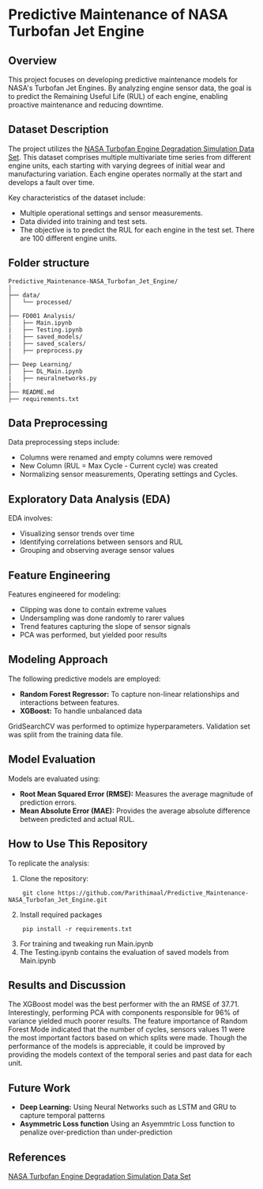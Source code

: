 # Predictive Maintenance of NASA Turbofan Jet Engine

## Overview

This project focuses on developing predictive maintenance models for NASA's Turbofan Jet Engines. By analyzing engine sensor data, the goal is to predict the Remaining Useful Life (RUL) of each engine, enabling proactive maintenance and reducing downtime.

## Dataset Description

The project utilizes the [NASA Turbofan Engine Degradation Simulation Data Set](https://data.nasa.gov/Aerospace/CMAPSS-Jet-Engine-Simulated-Data/ff5v-kuh6). This dataset comprises multiple multivariate time series from different engine units, each starting with varying degrees of initial wear and manufacturing variation. Each engine operates normally at the start and develops a fault over time.

Key characteristics of the dataset include:
- Multiple operational settings and sensor measurements.
- Data divided into training and test sets.
- The objective is to predict the RUL for each engine in the test set. There are 100 different engine units.

## Folder structure
```
Predictive_Maintenance-NASA_Turbofan_Jet_Engine/
│
├── data/
│   └── processed/
│
├── FD001 Analysis/
│   ├── Main.ipynb
|   ├── Testing.ipynb
|   ├── saved_models/
|   ├── saved_scalers/
|   ├── preprocess.py
│
├── Deep Learning/
│   ├── DL_Main.ipynb
|   ├── neuralnetworks.py
|
├── README.md
├── requirements.txt
```

## Data Preprocessing

Data preprocessing steps include:

- Columns were renamed and empty columns were removed
- New Column (RUL = Max Cycle - Current cycle) was created
- Normalizing sensor measurements, Operating settings and Cycles.

## Exploratory Data Analysis (EDA)

EDA involves:

- Visualizing sensor trends over time
- Identifying correlations between sensors and RUL
- Grouping and observing average sensor values

## Feature Engineering

Features engineered for modeling:

- Clipping was done to contain extreme values
- Undersampling was done randomly to rarer values
- Trend features capturing the slope of sensor signals
- PCA was performed, but yielded poor results

## Modeling Approach

The following predictive models are employed:

- **Random Forest Regressor:** To capture non-linear relationships and interactions between features.
- **XGBoost:** To handle unbalanced data

GridSearchCV was performed to optimize hyperparameters. Validation set was split from the training data file.

## Model Evaluation

Models are evaluated using:

- **Root Mean Squared Error (RMSE):** Measures the average magnitude of prediction errors.
- **Mean Absolute Error (MAE):** Provides the average absolute difference between predicted and actual RUL.

## How to Use This Repository

To replicate the analysis:

1. Clone the repository:
```
    git clone https://github.com/Parithimaal/Predictive_Maintenance-NASA_Turbofan_Jet_Engine.git
```
2. Install required packages
```
    pip install -r requirements.txt
```
3. For training and tweaking run Main.ipynb
4. The Testing.ipynb contains the evaluation of saved models from Main.ipynb

## Results and Discussion
The XGBoost model was the best performer with the an RMSE of 37.71. Interestingly, performing PCA with components responsible for 96% of variance yielded much poorer results. The feature importance of Random Forest Mode indicated that the number of cycles, sensors values 11 were the most important factors based on which splits were made. Though the performance of the models is appreciable, it could be improved by providing the models context of the temporal series and past data for each unit.

## Future Work
- **Deep Learning:** Using Neural Networks such as LSTM and GRU to capture temporal patterns
- **Asymmetric Loss function** Using an Asyemmtric Loss function to penalize over-prediction than under-prediction

## References
[NASA Turbofan Engine Degradation Simulation Data Set](https://data.nasa.gov/Aerospace/CMAPSS-Jet-Engine-Simulated-Data/ff5v-kuh6/about_data)

